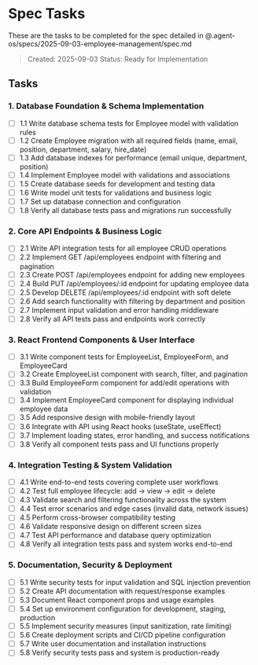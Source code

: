 # Spec Tasks

These are the tasks to be completed for the spec detailed in @.agent-os/specs/2025-09-03-employee-management/spec.md

> Created: 2025-09-03
> Status: Ready for Implementation

## Tasks

### 1. Database Foundation & Schema Implementation

- [ ] 1.1 Write database schema tests for Employee model with validation rules
- [ ] 1.2 Create Employee migration with all required fields (name, email, position, department, salary, hire_date)
- [ ] 1.3 Add database indexes for performance (email unique, department, position)
- [ ] 1.4 Implement Employee model with validations and associations
- [ ] 1.5 Create database seeds for development and testing data
- [ ] 1.6 Write model unit tests for validations and business logic
- [ ] 1.7 Set up database connection and configuration
- [ ] 1.8 Verify all database tests pass and migrations run successfully

### 2. Core API Endpoints & Business Logic

- [ ] 2.1 Write API integration tests for all employee CRUD operations
- [ ] 2.2 Implement GET /api/employees endpoint with filtering and pagination
- [ ] 2.3 Create POST /api/employees endpoint for adding new employees
- [ ] 2.4 Build PUT /api/employees/:id endpoint for updating employee data
- [ ] 2.5 Develop DELETE /api/employees/:id endpoint with soft delete
- [ ] 2.6 Add search functionality with filtering by department and position
- [ ] 2.7 Implement input validation and error handling middleware
- [ ] 2.8 Verify all API tests pass and endpoints work correctly

### 3. React Frontend Components & User Interface

- [ ] 3.1 Write component tests for EmployeeList, EmployeeForm, and EmployeeCard
- [ ] 3.2 Create EmployeeList component with search, filter, and pagination
- [ ] 3.3 Build EmployeeForm component for add/edit operations with validation
- [ ] 3.4 Implement EmployeeCard component for displaying individual employee data
- [ ] 3.5 Add responsive design with mobile-friendly layout
- [ ] 3.6 Integrate with API using React hooks (useState, useEffect)
- [ ] 3.7 Implement loading states, error handling, and success notifications
- [ ] 3.8 Verify all component tests pass and UI functions properly

### 4. Integration Testing & System Validation

- [ ] 4.1 Write end-to-end tests covering complete user workflows
- [ ] 4.2 Test full employee lifecycle: add → view → edit → delete
- [ ] 4.3 Validate search and filtering functionality across the system
- [ ] 4.4 Test error scenarios and edge cases (invalid data, network issues)
- [ ] 4.5 Perform cross-browser compatibility testing
- [ ] 4.6 Validate responsive design on different screen sizes
- [ ] 4.7 Test API performance and database query optimization
- [ ] 4.8 Verify all integration tests pass and system works end-to-end

### 5. Documentation, Security & Deployment

- [ ] 5.1 Write security tests for input validation and SQL injection prevention
- [ ] 5.2 Create API documentation with request/response examples
- [ ] 5.3 Document React component props and usage examples
- [ ] 5.4 Set up environment configuration for development, staging, production
- [ ] 5.5 Implement security measures (input sanitization, rate limiting)
- [ ] 5.6 Create deployment scripts and CI/CD pipeline configuration
- [ ] 5.7 Write user documentation and installation instructions
- [ ] 5.8 Verify security tests pass and system is production-ready